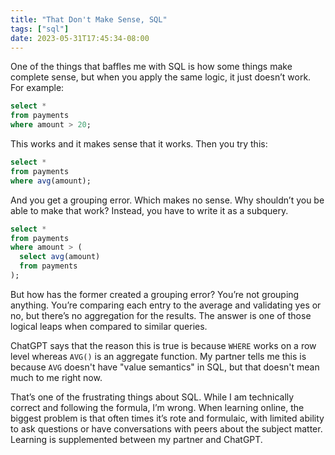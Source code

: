 ```yaml
---
title: "That Don't Make Sense, SQL"
tags: ["sql"]
date: 2023-05-31T17:45:34-08:00
---
```

One of the things that baffles me with SQL is how some things make complete sense, but when you apply the same logic, it just doesn’t work. For example:

```sql
select *
from payments
where amount > 20;
```
 
This works and it makes sense that it works.
Then you try this:

```sql
select *
from payments
where avg(amount);
```

And you get a grouping error. Which makes no sense. Why shouldn’t you be able to make that work? Instead, you have to write it as a subquery.

```sql
select *
from payments
where amount > (
  select avg(amount) 
  from payments
);
```

But how has the former created a grouping error? You’re not grouping anything. You’re comparing each entry to the average and validating yes or no, but there’s no aggregation for the results. The answer is one of those logical leaps when compared to similar queries. 

ChatGPT says that the reason this is true is because `WHERE` works on a row level whereas `AVG()` is an aggregate function. My partner tells me this is because `AVG` doesn't have "value semantics" in SQL, but that doesn't mean much to me right now. 

That’s one of the frustrating things about SQL. While I am technically correct and following the formula, I’m wrong. When learning online, the biggest problem is that often times it’s rote and formulaic, with limited ability to ask questions or have conversations with peers about the subject matter. Learning is supplemented between my partner and ChatGPT.
